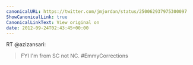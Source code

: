 ```yaml
---
canonicalURL: https://twitter.com/jmjordan/status/250062937975300097
ShowCanonicalLink: true
CanonicalLinkText: View original on
date: 2012-09-24T02:43:45+00:00
---
```

RT @azizansari:
> FYI I'm from SC not NC. #EmmyCorrections